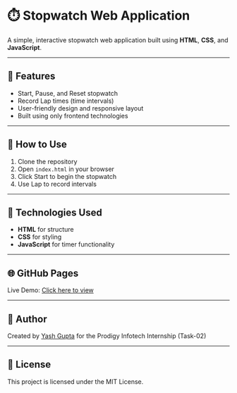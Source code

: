# ⏱️ Stopwatch Web Application

A simple, interactive stopwatch web application built using **HTML**, **CSS**, and **JavaScript**.

---

## 🔧 Features

- Start, Pause, and Reset stopwatch
- Record Lap times (time intervals)
- User-friendly design and responsive layout
- Built using only frontend technologies

---

## 🚀 How to Use

1. Clone the repository
2. Open `index.html` in your browser
3. Click Start to begin the stopwatch
4. Use Lap to record intervals

---

## 📁 Technologies Used

- **HTML** for structure
- **CSS** for styling
- **JavaScript** for timer functionality

---

## 🌐 GitHub Pages

Live Demo: [Click here to view](https://Yashexp-coder.github.io/PRODIGY_WD-02/)

---

## 🙌 Author

Created by [Yash Gupta](https://github.com/Yashexp-coder) for the Prodigy Infotech Internship (Task-02)

---

## 📜 License

This project is licensed under the MIT License.
